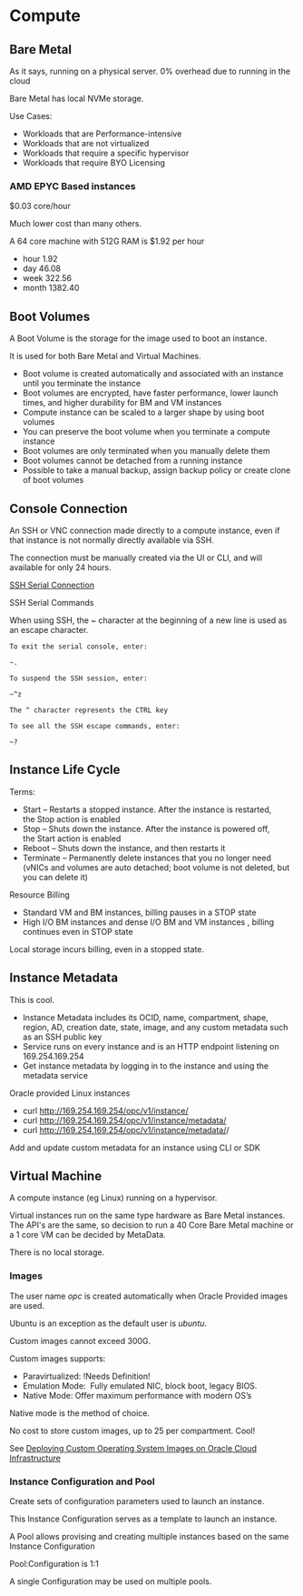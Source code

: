 # Compute

## Bare Metal

As it says, running on a physical server.  0% overhead due to running in the cloud

Bare Metal has local NVMe storage.

Use Cases:

- Workloads that are Performance-intensive
- Workloads that are not virtualized
- Workloads that require a specific hypervisor
- Workloads that require BYO Licensing


### AMD EPYC Based instances

$0.03 core/hour

Much lower cost than many others.

A 64 core machine with 512G RAM is $1.92 per hour

- hour     1.92
- day     46.08
- week   322.56
- month 1382.40

## Boot Volumes

A Boot Volume is the storage for the image used to boot an instance.

It is used for both Bare Metal and Virtual Machines.

- Boot volume is created automatically and associated with an instance until you terminate the instance
- Boot volumes are encrypted, have faster performance, lower launch times, and higher durability for BM and VM instances
- Compute instance can be scaled to a larger shape by using boot volumes
- You can preserve the boot volume when you terminate a compute instance
- Boot volumes are only terminated when you manually delete them
- Boot volumes cannot be detached from a running instance
- Possible to take a manual backup, assign backup policy or create clone of boot volumes

## Console Connection

An SSH or VNC connection made directly to a compute instance, even if that instance is not normally directly available via SSH.

The connection must be manually created via the UI or CLI, and will available for only 24 hours.

[SSH Serial Connection](https://docs.cloud.oracle.com/iaas/Content/Compute/References/serialconsole.htm)

SSH Serial Commands

When using SSH, the ~ character at the beginning of a new line is used as an escape character.

    To exit the serial console, enter:

    ~.

    To suspend the SSH session, enter:

    ~^z

    The ^ character represents the CTRL key

    To see all the SSH escape commands, enter:

    ~?

## Instance Life Cycle

Terms:

- Start – Restarts a stopped instance. After the instance is restarted, the Stop action is enabled 
- Stop – Shuts down the instance. After the instance is powered off, the Start action is enabled
- Reboot – Shuts down the instance, and then restarts it
- Terminate – Permanently delete instances that you no longer need (vNICs and volumes are auto detached; boot volume is not deleted, but you can delete it)

Resource Billing

- Standard VM and BM instances, billing pauses in a STOP state
- High I/O BM instances and dense I/O BM and VM instances , billing continues even in STOP state

Local storage incurs billing, even in a stopped state.

## Instance Metadata

This is cool.

- Instance Metadata includes its OCID, name, compartment, shape, region, AD, creation date, state, image, and any custom metadata such as an SSH public key
- Service runs on every instance and is an HTTP endpoint listening on 169.254.169.254
- Get instance metadata by logging in to the instance and using the metadata service

Oracle provided Linux instances

- curl http://169.254.169.254/opc/v1/instance/
- curl http://169.254.169.254/opc/v1/instance/metadata/
- curl http://169.254.169.254/opc/v1/instance/metadata/<key-name>/

Add and update custom metadata for an instance using CLI or SDK

## Virtual Machine

A compute instance (eg Linux) running on a hypervisor.

Virtual instances run on the same type hardware as Bare Metal instances.  The API's are the same, so decision to run a 40 Core Bare Metal machine or a 1 core VM can be decided by MetaData.

There is no local storage.

### Images

The user name _opc_ is created automatically when Oracle Provided images are used.

Ubuntu is an exception as the default user is _ubuntu_.

Custom images cannot exceed 300G.

Custom images supports:

- Paravirtualized:  !Needs Definition!
- Emulation Mode:  Fully emulated NIC, block boot, legacy BIOS.
- Native Mode: Offer maximum performance with modern OS’s

Native mode is the method of choice.

No cost to store custom images, up to 25 per compartment.  Cool!

See [Deploying Custom Operating System Images on Oracle Cloud Infrastructure](https://cloud.oracle.com/iaas/whitepapers/deploying_custom_os_images.pdf "Custom OS Images")

### Instance Configuration and Pool

Create sets of configuration parameters used to launch an instance.

This Instance Configuration serves as a template to launch an instance.

A Pool allows provising and creating multiple instances based on the same Instance Configuration

Pool:Configuration is 1:1

A single Configuration may be used on multiple pools.
